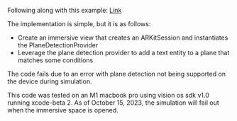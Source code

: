 Following along with this example: [Link](https://developer.apple.com/documentation/visionos/placing-content-on-detected-planes)


The implementation is simple, but it is as follows:
* Create an immersive view that creates an ARKitSession and instantiates the PlaneDetectionProvider
* Leverage the plane detection provider to add a text entity to a plane that matches some conditions

The code fails due to an error with plane detection not being supported on the device
during simulation.

This code was tested on an M1 macbook pro using vision os sdk v1.0 running xcode-beta 2. As of
October 15, 2023, the simulation will fail out when the immersive space is opened.
